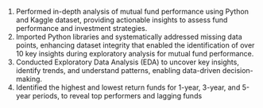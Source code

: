 1. Performed in-depth analysis of mutual fund performance using Python and Kaggle dataset, providing actionable insights to assess fund performance and investment strategies. 
2. Imported Python libraries and systematically addressed missing data points, enhancing dataset integrity that enabled the identification of over 10 key insights during exploratory analysis for mutual fund performance. 
3. Conducted Exploratory Data Analysis (EDA) to uncover key insights, identify trends, and understand patterns, enabling data-driven decision-making. 
4. Identified the highest and lowest return funds for 1-year, 3-year, and 5-year periods, to reveal top performers and lagging funds

